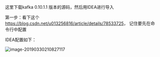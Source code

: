 这里下载kafka 0.10.1.1 版本的源码，然后用IDEA进行导入

第一步：看下这个<https://blog.csdn.net/u013256816/article/details/78533725>， 记住要先在命令行中配置

IDEA配置如下：

![image-20190330210827117](http://limbo.oss-cn-beijing.aliyuncs.com/2019-03-30-130827.png)

